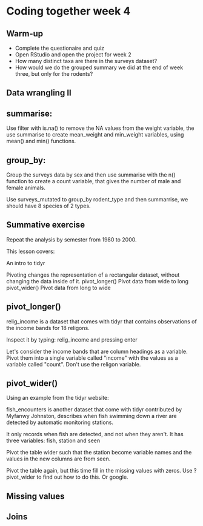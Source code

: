 # Coding together week 4

## Warm-up

+ Complete the questionaire and quiz
+ Open RStudio and open the project for week 2
+ How many distinct taxa are there in the surveys dataset?
+ How would we do the grouped summary we did at the end of week three, 
but only for the rodents?

## Data wrangling II

## summarise:

Use filter with is.na() to remove the NA values from the weight variable,
the use summarise to create mean_weight and min_weight variables, using mean()
and min() functions.

## group_by:

Group the surveys data by sex and then use summarise with the n() function
to create a count variable, that gives the number of male and female animals.

Use surveys_mutated to group_by rodent_type and then summarrise,
we should have 8 species of 2 types.

## Summative exercise

Repeat the analysis by semester from 1980 to 2000.

This lesson covers:

An intro to tidyr

Pivoting changes the representation of a rectangular dataset, without changing the data inside of it.
pivot_longer() Pivot data from wide to long
pivot_wider() Pivot data from long to wide


## pivot_longer()

relig_income is a dataset that comes with tidyr that contains observations
of the income bands for 18 religons.

Inspect it by typing: relig_income and pressing enter

Let's consider the income bands that are column headings as a variable. 
Pivot them into a single variable called "income" with the values as a variable 
called "count". Don't use the religon variable.


## pivot_wider()

Using an example from the tidyr website:

fish_encounters is another dataset that come with tidyr contributed by Myfanwy Johnston, 
describes when fish swimming down a river are detected by automatic monitoring stations.

It only records when fish are detected, and not when they aren't. It has
three variables: fish, station and seen

Pivot the table wider such that the station become variable names and the values
in the new columns are from seen.

Pivot the table again, but this time fill in the missing values with zeros.
Use ?pivot_wider to find out how to do this. Or google.

## Missing values

## Joins